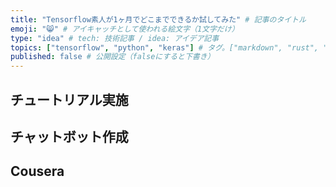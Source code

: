 ```yaml
---
title: "Tensorflow素人が1ヶ月でどこまでできるか試してみた" # 記事のタイトル
emoji: "😸" # アイキャッチとして使われる絵文字（1文字だけ）
type: "idea" # tech: 技術記事 / idea: アイデア記事
topics: ["tensorflow", "python", "keras"] # タグ。["markdown", "rust", "aws"]のように指定する
published: false # 公開設定（falseにすると下書き）
---
```


## チュートリアル実施

## チャットボット作成

## Cousera
